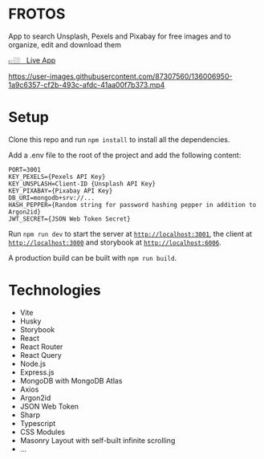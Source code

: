 # FROTOS
App to search Unsplash, Pexels and Pixabay for free images and to organize, edit and download them

<a href="https://dirk-zukunft.de/frotos" target="_blank">👉🏼  &nbsp;  Live App</a>

https://user-images.githubusercontent.com/87307560/136006950-1a9c6357-cf2b-493c-afdc-41aa00f7b373.mp4


# Setup

Clone this repo and run `npm install` to install all the dependencies.

Add a .env file to the root of the project and add the following content:

```
PORT=3001
KEY_PEXELS={Pexels API Key}
KEY_UNSPLASH=Client-ID {Unsplash API Key}
KEY_PIXABAY={Pixabay API Key}
DB_URI=mongodb+srv://...
HASH_PEPPER={Random string for password hashing pepper in addition to Argon2id}
JWT_SECRET={JSON Web Token Secret}
```

Run `npm run dev` to start the server at [`http://localhost:3001`](http://localhost:3001), the client at [`http://localhost:3000`](http://localhost:3000) and storybook at [`http://localhost:6006`](http://localhost:6006).

A production build can be built with `npm run build`.

# Technologies

- Vite
- Husky
- Storybook
- React
- React Router
- React Query
- Node.js
- Express.js
- MongoDB with MongoDB Atlas
- Axios
- Argon2id
- JSON Web Token
- Sharp
- Typescript
- CSS Modules
- Masonry Layout with self-built infinite scrolling
- ...
